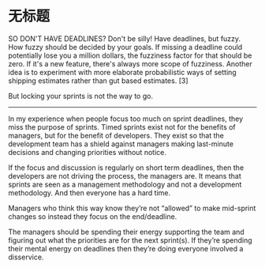 # 无标题

<!--
ID: 9841a9c2-36e6-44ee-8bd3-7941e753c356
Status: draft
Date: 2020-07-29T23:37:30
Modified: 2020-07-29T23:37:30
wp_id: 1755
-->

SO DON'T HAVE DEADLINES?
Don't be silly! Have deadlines, but fuzzy. How fuzzy should be decided by your goals. If missing a deadline could potentially lose you a million dollars, the fuzziness factor for that should be zero. If it's a new feature, there's always more scope of fuzziness. Another idea is to experiment with more elaborate probabilistic ways of setting shipping estimates rather than gut based estimates. [3]

But locking your sprints is not the way to go.

---

In my experience when people focus too much on sprint deadlines, they miss the purpose of sprints.
Timed sprints exist not for the benefits of managers, but for the benefit of developers. They exist so that the development team has a shield against managers making last-minute decisions and changing priorities without notice.

If the focus and discussion is regularly on short term deadlines, then the developers are not driving the process, the managers are. It means that sprints are seen as a management methodology and not a development methodology. And then everyone has a hard time.

Managers who think this way know they’re not “allowed” to make mid-sprint changes so instead they focus on the end/deadline.

The managers should be spending their energy supporting the team and figuring out what the priorities are for the next sprint(s). If they’re spending their mental energy on deadlines then they’re doing everyone involved a disservice.